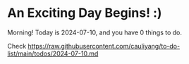 # An Exciting Day Begins! :)

Morning! Today is 2024-07-10, and you have 0 things to do.

Check https://raw.githubusercontent.com/cauliyang/to-do-list/main/todos/2024-07-10.md